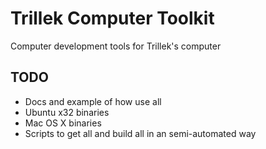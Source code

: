 # Trillek Computer Toolkit
Computer development tools for Trillek's computer

## TODO                                                                           
                                                                                 
 - Docs and example of how use all                                              
 - Ubuntu x32 binaries                                                          
 - Mac OS X binaries                                                            
 - Scripts to get all and build all in an semi-automated way  